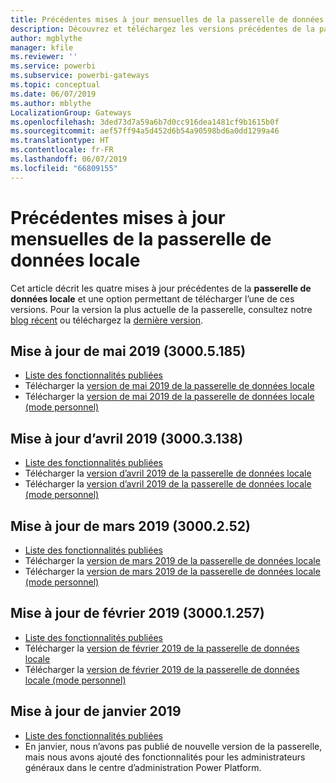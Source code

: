 ```yaml
---
title: Précédentes mises à jour mensuelles de la passerelle de données locale
description: Découvrez et téléchargez les versions précédentes de la passerelle de données locale.
author: mgblythe
manager: kfile
ms.reviewer: ''
ms.service: powerbi
ms.subservice: powerbi-gateways
ms.topic: conceptual
ms.date: 06/07/2019
ms.author: mblythe
LocalizationGroup: Gateways
ms.openlocfilehash: 3ded73d7a59a6b7d0cc916dea1481cf9b1615b0f
ms.sourcegitcommit: aef57ff94a5d452d6b54a90598bd6a0dd1299a46
ms.translationtype: HT
ms.contentlocale: fr-FR
ms.lasthandoff: 06/07/2019
ms.locfileid: "66809155"
---
```

# <a name="previous-monthly-updates-to-the-on-premises-data-gateway"></a>Précédentes mises à jour mensuelles de la passerelle de données locale

Cet article décrit les quatre mises à jour précédentes de la **passerelle de données locale** et une option permettant de télécharger l’une de ces versions.  Pour la version la plus actuelle de la passerelle, consultez notre [blog récent](https://powerbi.microsoft.com/blog/on-premises-data-gateway-june-2019-update-is-now-available) ou téléchargez la [dernière version](https://go.microsoft.com/fwlink/?LinkId=820925&clcid=0x409).

## <a name="may-2019-update-30005185"></a>Mise à jour de mai 2019 (3000.5.185)

- [Liste des fonctionnalités publiées](https://powerbi.microsoft.com/blog/on-premises-data-gateway-may-2019-update-is-now-available)
- Télécharger la [version de mai 2019 de la passerelle de données locale](http://download.microsoft.com/download/D/A/1/DA1FDDB8-6DA8-4F50-B4D0-18019591E182/GatewayInstall-19-05.exe)
- Télécharger la [version de mai 2019 de la passerelle de données locale (mode personnel)](http://download.microsoft.com/download/6/0/2/602A459E-E1A3-4FB9-B07F-FC2B60881900/On-premises%20data%20gateway%20(personal%20mode)-19-05.exe)

## <a name="april-2019-update-30003138"></a>Mise à jour d’avril 2019 (3000.3.138)

- [Liste des fonctionnalités publiées](https://powerbi.microsoft.com/blog/on-premises-data-gateway-april-2019-update-is-now-available)
- Télécharger la [version d’avril 2019 de la passerelle de données locale](http://download.microsoft.com/download/D/A/1/DA1FDDB8-6DA8-4F50-B4D0-18019591E182/GatewayInstall-19-04.exe)
- Télécharger la [version d’avril 2019 de la passerelle de données locale (mode personnel)](http://download.microsoft.com/download/6/0/2/602A459E-E1A3-4FB9-B07F-FC2B60881900/On-premises%20data%20gateway%20(personal%20mode)-19-04.exe)

## <a name="march-2019-update-3000252"></a>Mise à jour de mars 2019 (3000.2.52)

- [Liste des fonctionnalités publiées](https://powerbi.microsoft.com/blog/on-premises-data-gateway-march-2019-update-is-now-available)
- Télécharger la [version de mars 2019 de la passerelle de données locale](http://download.microsoft.com/download/D/A/1/DA1FDDB8-6DA8-4F50-B4D0-18019591E182/GatewayInstall-19-03.exe)
- Télécharger la [version de mars 2019 de la passerelle de données locale (mode personnel)](http://download.microsoft.com/download/6/0/2/602A459E-E1A3-4FB9-B07F-FC2B60881900/On-premises%20data%20gateway%20(personal%20mode)-19-03.exe)

## <a name="february-2019-update-30001257"></a>Mise à jour de février 2019 (3000.1.257)

- [Liste des fonctionnalités publiées](https://powerbi.microsoft.com/blog/on-premises-data-gateway-february-2019-update-is-now-available)
- Télécharger la [version de février 2019 de la passerelle de données locale](http://download.microsoft.com/download/D/A/1/DA1FDDB8-6DA8-4F50-B4D0-18019591E182/GatewayInstall-19-02.exe)
- Télécharger la [version de février 2019 de la passerelle de données locale (mode personnel)](http://download.microsoft.com/download/6/0/2/602A459E-E1A3-4FB9-B07F-FC2B60881900/On-premises%20data%20gateway%20(personal%20mode)-19-02.exe)

## <a name="january-2019-update"></a>Mise à jour de janvier 2019

- [Liste des fonctionnalités publiées](https://powerbi.microsoft.com/blog/on-premises-data-gateway-management-in-the-power-platform-admin-center)
- En janvier, nous n’avons pas publié de nouvelle version de la passerelle, mais nous avons ajouté des fonctionnalités pour les administrateurs généraux dans le centre d’administration Power Platform.
